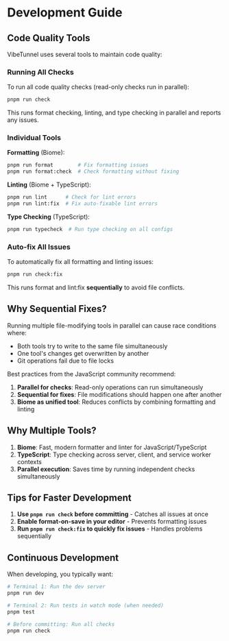 # Development Guide

## Code Quality Tools

VibeTunnel uses several tools to maintain code quality:

### Running All Checks

To run all code quality checks (read-only checks run in parallel):

```bash
pnpm run check
```

This runs format checking, linting, and type checking in parallel and reports any issues.

### Individual Tools

**Formatting** (Biome):
```bash
pnpm run format        # Fix formatting issues
pnpm run format:check  # Check formatting without fixing
```

**Linting** (Biome + TypeScript):
```bash
pnpm run lint      # Check for lint errors
pnpm run lint:fix  # Fix auto-fixable lint errors
```

**Type Checking** (TypeScript):
```bash
pnpm run typecheck  # Run type checking on all configs
```

### Auto-fix All Issues

To automatically fix all formatting and linting issues:

```bash
pnpm run check:fix
```

This runs format and lint:fix **sequentially** to avoid file conflicts.

## Why Sequential Fixes?

Running multiple file-modifying tools in parallel can cause race conditions where:
- Both tools try to write to the same file simultaneously
- One tool's changes get overwritten by another
- Git operations fail due to file locks

Best practices from the JavaScript community recommend:
1. **Parallel for checks**: Read-only operations can run simultaneously
2. **Sequential for fixes**: File modifications should happen one after another
3. **Biome as unified tool**: Reduces conflicts by combining formatting and linting

## Why Multiple Tools?

1. **Biome**: Fast, modern formatter and linter for JavaScript/TypeScript
2. **TypeScript**: Type checking across server, client, and service worker contexts
3. **Parallel execution**: Saves time by running independent checks simultaneously

## Tips for Faster Development

1. **Use `pnpm run check` before committing** - Catches all issues at once
2. **Enable format-on-save in your editor** - Prevents formatting issues
3. **Run `pnpm run check:fix` to quickly fix issues** - Handles problems sequentially

## Continuous Development

When developing, you typically want:

```bash
# Terminal 1: Run the dev server
pnpm run dev

# Terminal 2: Run tests in watch mode (when needed)
pnpm test

# Before committing: Run all checks
pnpm run check
```